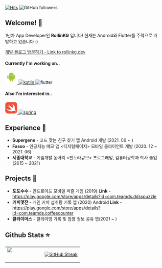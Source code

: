 [![Hits](https://hits.seeyoufarm.com/api/count/incr/badge.svg?url=https%3A%2F%2Fgithub.com%2FRollinKG&count_bg=%2379C83D&title_bg=%23555555&icon=&icon_color=%23E7E7E7&title=hits&edge_flat=false)](https://hits.seeyoufarm.com) ![GitHub followers](https://img.shields.io/github/followers/rollinkg?label=Follow&style=plastic)

## Welcome! 👋

1년차 App Developer인 **RollinKG** 입니다! 현재는 Android와 Flutter를 주력으로 개발하고 있습니다 :)

[개발 블로그 방문하기 - Link to rollinkg.dev](https://rollinkg.dev/)


#### Currently I'm working on..

<p align="left"> <a href="https://developer.android.com" target="_blank"> <img src="https://raw.githubusercontent.com/devicons/devicon/master/icons/android/android-original-wordmark.svg" alt="android" width="40" height="40"/> </a><a href="https://flutter.dev" target="_blank"> <a href="https://kotlinlang.org" target="_blank"> <img src="https://www.vectorlogo.zone/logos/kotlinlang/kotlinlang-icon.svg" alt="kotlin" width="40" height="40"/> </a><img src="https://www.vectorlogo.zone/logos/flutterio/flutterio-icon.svg" alt="flutter" width="40" height="40"/> </a>
  
  
#### Also I'm interested in..

<a href="https://developer.apple.com/swift/" target="_blank"> <img src="https://raw.githubusercontent.com/devicons/devicon/master/icons/swift/swift-original.svg" alt="swift" width="40" height="40"/> </a> <a href="https://spring.io/" target="_blank"> <img src="https://www.vectorlogo.zone/logos/springio/springio-icon.svg" alt="spring" width="40" height="40"/> </a>
  
 

## Experience 🏢
  
- **Supergene** - 코드 맞는 친구 찾기 앱 <Signal> Android 개발 (2021. 06 ~ )
- **Fasoo** - 인공지능 메모 앱 <디지털페이지> 모바일 클라이언트 개발 (2020. 12 ~ 2021. 06)
- **세종대학교** - 게임개발 동아리 <판도라큐브> 프로그래밍, 컴퓨터공학과 학사 졸업 (2015 ~ 2021)


## Projects 📝

- **도도수수** - 안드로이드 모바일 퍼즐 게임 (2019) **Link** - https://play.google.com/store/apps/details?id=com.teamds.ddsspuzzle
- **커피몇잔** - 개인 커피 섭취량 기록 앱 (2020) Android **Link** - https://play.google.com/store/apps/details?id=com.teamds.coffeecounter
- **클라이머스** - 클라이밍 기록 및 암장 정보 공유 앱(2021 ~ ) 
  



## Github Stats ⭐  
<table><tr><td valign="top" width="50%">

<img src="https://github-readme-stats.vercel.app/api?username=RollinKG&icons=true&count_private=true&hide_border=true" align="left" style="width: 100%" />

</td><td valign="top" width="50%">

[![GitHub Streak](https://github-readme-streak-stats.herokuapp.com/?user=RollinKG)](https://github.com/DenverCoder1/github-readme-streak-stats)

</td></tr></table>  

<br/>  
